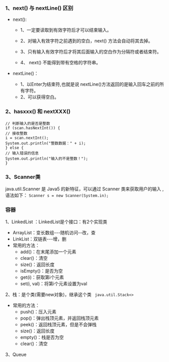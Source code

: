 ### 1、next() 与 nextLine() 区别
  - next():

    - 1、一定要读取到有效字符后才可以结束输入。

    - 2、对输入有效字符之前遇到的空白，next() 方法会自动将其去掉。

    - 3、只有输入有效字符后才将其后面输入的空白作为分隔符或者结束符。
    
    - 4、 next() 不能得到带有空格的字符串。
  - nextLine()：

    - 1、以Enter为结束符,也就是说 nextLine()方法返回的是输入回车之前的所有字符。
    - 2、可以获得空白。
### 2、hasxxx() 和 nextXXX()
```
// 判断输入的是否是整数
if (scan.hasNextInt()) {
// 接收整数
i = scan.nextInt();
System.out.println("整数数据：" + i);
} else {
// 输入错误的信息
System.out.println("输入的不是整数！");
}
```
### 3、Scanner类
java.util.Scanner 是 Java5 的新特征，可以通过 Scanner 类来获取用户的输入
,语法如下：
```Scanner s = new Scanner(System.in);```

### 容器
1、LinkedList ：LinkedList是个接口：有2个实现类
- ArrayList：变长数组---随机访问--改，查
- LinkList：双链表---增，删
- 常用的方法：
    - add()：在末尾添加一个元素 
    - clear()：清空
    - size()：返回长度
    - isEmpty()：是否为空
    - get(i)：获取第i个元素
    - set(i, val)：将第i个元素设置为val

2、栈：是个类(需要new对象)，继承这个类 ``` java.util.Stack<>```
- 常用的方法：
  - push()：压入元素
  - pop()：弹出栈顶元素，并返回栈顶元素
  - peek()：返回栈顶元素，但是不会弹栈
  - size()：返回长度
  - empty()：栈是否为空
  - clear()：清空


3、Queue
